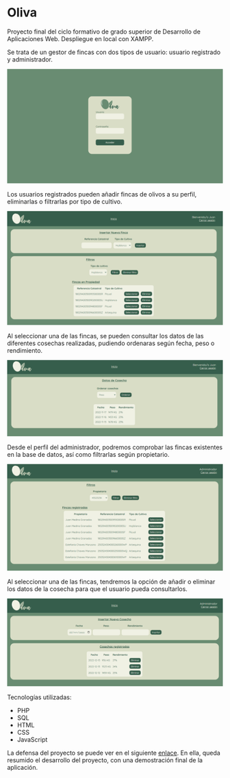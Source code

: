 # Oliva
Proyecto final del ciclo formativo de grado superior de Desarrollo de Aplicaciones Web. Despliegue en local con XAMPP.

Se trata de un gestor de fincas con dos tipos de usuario: usuario registrado y administrador.

<div>
<img src="./img/capturas/01_inicio.png">
</div>

Los usuarios registrados pueden añadir fincas de olivos a su perfil, eliminarlas o filtrarlas por tipo de cultivo.

<div>
<img src="./img/capturas/02_usuario_1.png">
</div>

Al seleccionar una de las fincas, se pueden consultar los datos de las diferentes cosechas realizadas, pudiendo ordenaras según fecha, peso o rendimiento.

<div>
<img src="./img/capturas/03_usuario_2.png">
</div>

Desde el perfil del administrador, podremos comprobar las fincas existentes en la base de datos, así como filtrarlas según propietario.

<div>
<img src="./img/capturas/04_admin_1.png">
</div>

Al seleccionar una de las fincas, tendremos la opción de añadir o eliminar los datos de la cosecha para que el usuario pueda consultarlos.

<div>
<img src="./img/capturas/05_admin_2.png">
</div>

Tecnologías utilizadas:
- PHP
- SQL
- HTML
- CSS
- JavaScript

La defensa del proyecto se puede ver en el siguiente <a href="https://www.youtube.com/watch?v=n9RVbEX4GQQ" target="_blank">enlace</a>.
En ella, queda resumido el desarrollo del proyecto, con una demostración final de la aplicación.
